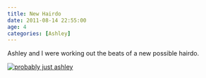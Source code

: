 ```yaml
---
title: New Hairdo
date: 2011-08-14 22:55:00
age: 4
categories: [Ashley]
---
```

Ashley and I were working out the beats of a new possible hairdo.

[<img src="https://lh3.googleusercontent.com/in36pI_l8EuEl0XevziREhgBnO69TcUXUV3tdSC92ssZ-LD30qpqgk-5zOAwa1lZB_MEYtIPh44DWVWqAxf57OKRwl6XB76h5420agULqlU=w294-h220" alt="probably just ashley" class="wyseguys-album"/>](https://get.google.com/albumarchive/108001626876662627571/album/AF1QipMQIc6c_nmK1SBRCjbK5Pl87GP0ePI_6HPhpKkw?authKey=CIuelM6h-961RA)